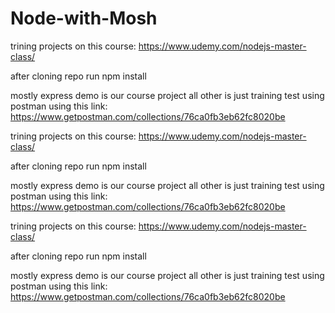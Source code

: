 # Node-with-Mosh
trining projects on this course:
https://www.udemy.com/nodejs-master-class/

after cloning repo run npm install

mostly express demo is our course project all other is just training
test using postman using this link:
https://www.getpostman.com/collections/76ca0fb3eb62fc8020be

trining projects on this course:
https://www.udemy.com/nodejs-master-class/

after cloning repo run npm install

mostly express demo is our course project all other is just training
test using postman using this link:
https://www.getpostman.com/collections/76ca0fb3eb62fc8020be

trining projects on this course:
https://www.udemy.com/nodejs-master-class/

after cloning repo run npm install

mostly express demo is our course project all other is just training
test using postman using this link:
https://www.getpostman.com/collections/76ca0fb3eb62fc8020be